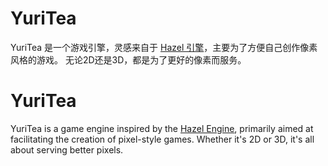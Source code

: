 # YuriTea

YuriTea 是一个游戏引擎，灵感来自于 [Hazel 引擎](https://github.com/TheCherno/Hazel)，主要为了方便自己创作像素风格的游戏。
无论2D还是3D，都是为了更好的像素而服务。

# YuriTea

YuriTea is a game engine inspired by the [Hazel Engine](https://github.com/TheCherno/Hazel), primarily aimed at facilitating the creation of pixel-style games.
Whether it's 2D or 3D, it's all about serving better pixels.
